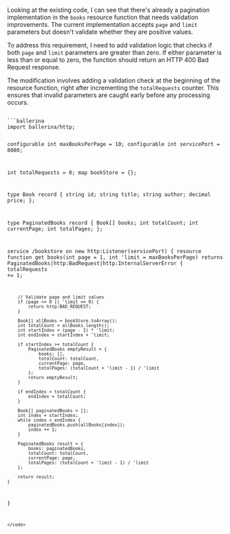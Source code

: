 Looking at the existing code, I can see that there's already a pagination implementation in the `books` resource function that needs validation improvements. The current implementation accepts `page` and `limit` parameters but doesn't validate whether they are positive values.

To address this requirement, I need to add validation logic that checks if both `page` and `limit` parameters are greater than zero. If either parameter is less than or equal to zero, the function should return an HTTP 400 Bad Request response.

The modification involves adding a validation check at the beginning of the resource function, right after incrementing the `totalRequests` counter. This ensures that invalid parameters are caught early before any processing occurs.

<code filename="main.bal">
```ballerina
import ballerina/http;

configurable int maxBooksPerPage = 10;
configurable int servicePort = 8080;

int totalRequests = 0;
map<Book> bookStore = {};

type Book record {
    string id;
    string title;
    string author;
    decimal price;
};

type PaginatedBooks record {
    Book[] books;
    int totalCount;
    int currentPage;
    int totalPages;
};

service /bookstore on new http:Listener(servicePort) {
    resource function get books(int page = 1, int 'limit = maxBooksPerPage) returns PaginatedBooks|http:BadRequest|http:InternalServerError {
        totalRequests += 1;

        // Validate page and limit values
        if (page <= 0 || 'limit <= 0) {
            return http:BAD_REQUEST;
        }

        Book[] allBooks = bookStore.toArray();
        int totalCount = allBooks.length();
        int startIndex = (page - 1) * 'limit;
        int endIndex = startIndex + 'limit;

        if startIndex >= totalCount {
            PaginatedBooks emptyResult = {
                books: [],
                totalCount: totalCount,
                currentPage: page,
                totalPages: (totalCount + 'limit - 1) / 'limit
            };
            return emptyResult;
        }

        if endIndex > totalCount {
            endIndex = totalCount;
        }

        Book[] paginatedBooks = [];
        int index = startIndex;
        while index < endIndex {
            paginatedBooks.push(allBooks[index]);
            index += 1;
        }

        PaginatedBooks result = {
            books: paginatedBooks,
            totalCount: totalCount,
            currentPage: page,
            totalPages: (totalCount + 'limit - 1) / 'limit
        };

        return result;
    }
}
```
</code>